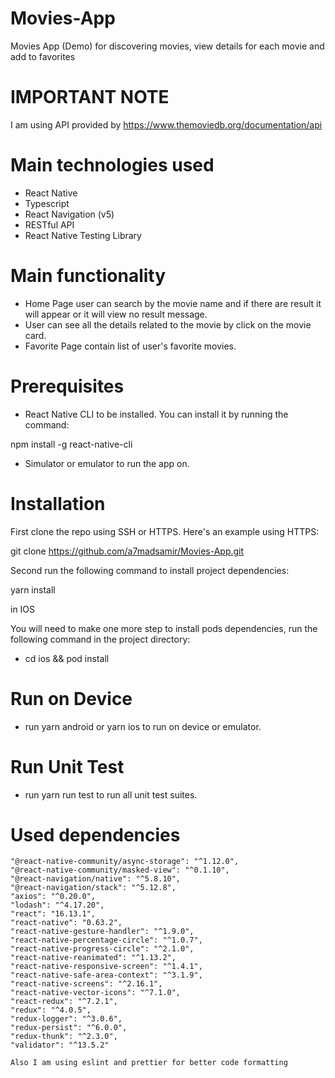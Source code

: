 # Movies-App

Movies App (Demo) for discovering movies, view details for each movie and add to favorites

# IMPORTANT NOTE

I am using API provided by https://www.themoviedb.org/documentation/api

# Main technologies used

- React Native
- Typescript
- React Navigation (v5)
- RESTful API
- React Native Testing Library

# Main functionality

- Home Page user can search by the movie name and if there are result it will appear or it will view no result message.
- User can see all the details related to the movie by click on the movie card.
- Favorite Page contain list of user's favorite movies.

# Prerequisites

- React Native CLI to be installed. You can install it by running the command:

npm install -g react-native-cli

- Simulator or emulator to run the app on.

# Installation

First clone the repo using SSH or HTTPS. Here's an example using HTTPS:

git clone https://github.com/a7madsamir/Movies-App.git

Second run the following command to install project dependencies:

yarn install

in IOS

You will need to make one more step to install pods dependencies, run the following command in the project directory:

- cd ios && pod install

# Run on Device

- run yarn android or yarn ios to run on device or emulator.

# Run Unit Test

- run yarn run test to run all unit test suites.

# Used dependencies

    "@react-native-community/async-storage": "^1.12.0",
    "@react-native-community/masked-view": "^0.1.10",
    "@react-navigation/native": "^5.8.10",
    "@react-navigation/stack": "^5.12.8",
    "axios": "^0.20.0",
    "lodash": "^4.17.20",
    "react": "16.13.1",
    "react-native": "0.63.2",
    "react-native-gesture-handler": "^1.9.0",
    "react-native-percentage-circle": "^1.0.7",
    "react-native-progress-circle": "^2.1.0",
    "react-native-reanimated": "^1.13.2",
    "react-native-responsive-screen": "^1.4.1",
    "react-native-safe-area-context": "^3.1.9",
    "react-native-screens": "^2.16.1",
    "react-native-vector-icons": "^7.1.0",
    "react-redux": "^7.2.1",
    "redux": "^4.0.5",
    "redux-logger": "^3.0.6",
    "redux-persist": "^6.0.0",
    "redux-thunk": "^2.3.0",
    "validator": "^13.5.2"

    Also I am using eslint and prettier for better code formatting
